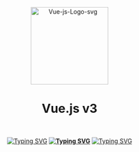 <div align="center">
  <img src="https://i.ibb.co/j4T3GBF/Vue-js-Logo-2-svg.png" alt="Vue-js-Logo-svg" height=180px>
  <h1>Vue.js v3</h1>
  
  <br>
  
  <a href="https://git.io/typing-svg"><img src="https://readme-typing-svg.herokuapp.com?font=Fira+Code&weight=600&size=28&duration=1&pause=100000000000000000000&color=34495e&background=FF000000&center=true&vCenter=true&width=50&height=72&lines=----" alt="Typing SVG" /></a> 
  **[![Typing SVG](https://readme-typing-svg.herokuapp.com?font=Fira+Code&weight=600&size=28&duration=1&pause=1000000000000000000&color=41b883&width=856&height=60&lines=%D0%92%D1%8B%D0%BF%D0%BE%D0%BB%D0%BD%D0%B5%D0%BD%D0%B8%D0%B5+%D1%83%D0%BF%D1%80%D0%B0%D0%B6%D0%BD%D0%B5%D0%BD%D0%B8%D0%B9+%D0%BF%D0%BE+%D0%B8%D0%B7%D1%83%D1%87%D0%B5%D0%BD%D0%B8%D1%8E+%D1%84%D1%80%D0%B5%D0%B9%D0%BC%D0%B2%D0%BE%D1%80%D0%BA%D0%B0+Vue.js)](https://git.io/typing-svg)**
  <a href="https://git.io/typing-svg"><img src="https://readme-typing-svg.herokuapp.com?font=Fira+Code&weight=600&size=28&duration=1&pause=100000000000000000000&color=34495e&background=FF000000&center=true&vCenter=true&width=50&height=72&lines=----" alt="Typing SVG" /></a>
</div>
